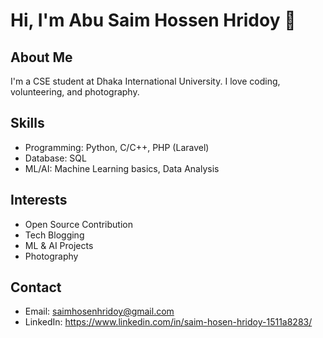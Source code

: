  # Hi, I'm Abu Saim Hossen Hridoy 👋

## About Me
I'm a CSE student at Dhaka International University. I love coding, volunteering, and photography.

## Skills
- Programming: Python, C/C++,  PHP (Laravel)
- Database: SQL
- ML/AI: Machine Learning basics, Data Analysis

## Interests
- Open Source Contribution
- Tech Blogging
- ML & AI Projects
- Photography

## Contact
- Email: saimhosenhridoy@gmail.com
- LinkedIn: https://www.linkedin.com/in/saim-hosen-hridoy-1511a8283/
 
